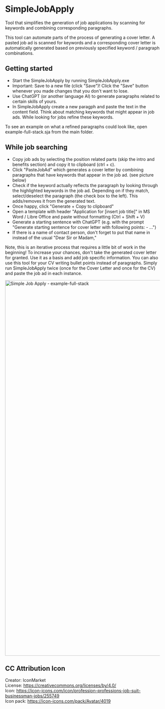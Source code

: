 # SimpleJobApply
Tool that simplifies the generation of job applications by scanning for keywords and combining corresponding paragraphs.

This tool can automate parts of the process of generating a cover letter. A pasted job ad is scanned for keywords and a corresponding cover letter is automatically generated based on previously specified keyword / paragraph combinations. 

## Getting started
- Start the SimpleJobApply by running SimpleJobApply.exe
- Important: Save to a new file (click "Save")! Click the "Save" button whenever you made changes that you don't want to lose.
- Use ChatGPT (or another language AI) to generate paragraphs related to certain skills of yours.
- In SimpleJobApply create a new paragph and paste the text in the content field. Think about matching keywords that might appear in job ads. While looking for jobs refine these keywords.

To see an example on what a refined paragraphs could look like, open example-full-stack.sja from the main folder.

## While job searching
- Copy job ads by selecting the position related parts (skip the intro and benefits section) and copy it to clipboard (ctrl + c).
- Click "PasteJobAd" which generates a cover letter by combining paragraphs that have keywords that appear in the job ad. (see picture below)
- Check if the keyword actually reflects the paragraph by looking through the highlighted keywords in the job ad. Depending on if they match, select/deselect the paragraph (the check box to the left). This adds/removes it from the generated text.
- Once happy, click "Generate + Copy to clipboard"
- Open a template with header "Application for [insert job title]" in MS Word / Libre Office and paste without formatting (Ctrl + Shift + V)
- Generate a starting sentence with ChatGPT (e.g. with the prompt "Generate starting sentence for cover letter with following points: - ...")
- If there is a name of contact person, don't forget to put that name in instead of the usual "Dear Sir or Madam,"

Note, this is an iterative process that requires a little bit of work in the beginning! To increase your chances, don't take the generated cover letter for granted. Use it as a basis and add job specific information. You can also use this tool for your CV writing bullet points instead of paragraphs. Simply run SimpleJobApply twice (once for the Cover Letter and once for the CV) and paste the job ad in each instance.

<img width="1221" alt="Simple Job Apply - example-full-stack" src="https://github.com/user-attachments/assets/15c08175-0f20-4e57-b362-4e93eae0af29">

## CC Attribution Icon
Creator: IconMarket  
License: https://creativecommons.org/licenses/by/4.0/  
Icon: https://icon-icons.com/icon/profession-professions-job-suit-businessman-jobs/255749  
Icon pack: https://icon-icons.com/pack/Avatar/4019  